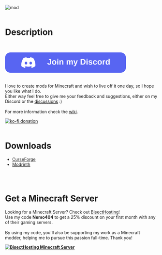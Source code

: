![mod](https://github.com/NemoNotFound/NemoNotFound/blob/master/resources/png/mod-title.png?raw=true)
<br><br>

# Description
<br>

[![Join my Discord](https://github.com/NemoNotFound/NemoNotFound/blob/master/resources/svg/join_discord_button.svg?raw=true)](https://discord.com/invite/yxs9dga)
<br>
<br>

I love to create mods for Minecraft and wish to live off it one day, so I hope you like what I do. <br>
Either way feel free to give me your feedback and suggestions, either on my Discord or the [discussions](https://github.com/NemoNotFound/mod/discussions/) :)
<br><br>
For more information check the [wiki](https://www.nemonotfound.com/minecraft-mods/mod/wiki).

[![ko-fi donation](https://ko-fi.com/img/githubbutton_sm.svg)](https://ko-fi.com/nemonotfound)
<br>
<br>

# Downloads
- [CurseForge](https://curseforge.com/minecraft/mc-mods/mod)
- [Modrinth](https://modrinth.com/mod/mod)
<br>
<br>

# Get a Minecraft Server
Looking for a Minecraft Server? Check out [BisectHosting](https://bisecthosting.com/Nemo404)! <br>
Use my code **Nemo404** to get a 25% discount on your first month with any of their gaming servers. <br><br>
By using my code, you'll also be supporting my work as a Minecraft modder, helping me to pursue this passion full-time. Thank you!

[**![BisectHosting Minecraft Server](https://www.bisecthosting.com/partners/custom-banners/e6d95b5e-b7fb-47eb-ad78-4dc6071a6171.png)**](https://bisecthosting.com/Nemo404)
